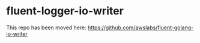 # fluent-logger-io-writer

This repo has been moved here: https://github.com/awslabs/fluent-golang-io-writer
